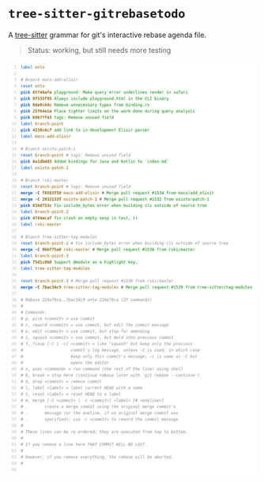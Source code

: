 # `tree-sitter-gitrebasetodo`

A [tree-sitter](https://tree-sitter.github.io/tree-sitter/) grammar for git's interactive rebase agenda file.

> Status: working, but still needs more testing

[![highligh example](assets/highlight-rebase-merges.png)](assets/highlight-rebase-merges.png)
